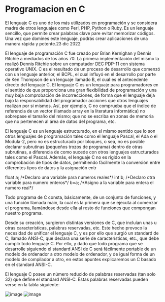 <h1> Programacion en C </h1>

<p>El lenguaje C es uno de los más utilizados en programación y se considera madre de otros lenguajes como Perl, PHP, Python o Ruby. Es un lenguaje sencillo, que permite crear palabras clave pare evitar memorizar códigos. Una vez que domines este lenguaje, podrás crear aplicaciones de una manera rápida y potente.23 dic 2022</p>

<p>El lenguaje de programación C fue creado por Brian Kernighan y Dennis
Ritchie a mediados de los años 70. La primera implementación del mismo la realizó
Dennis Ritchie sobre un computador DEC PDP-11 con sistema operativo UNIX. C es
el resultado de un proceso de desarrollo que comenzó con un lenguaje anterior, el
BCPL, el cual influyó en el desarrollo por parte de Ken Thompson de un lenguaje
llamado B, el cual es el antecedente directo del lenguaje C. El lenguaje C es un
lenguaje para programadores en el sentido de que proporciona una gran flexibilidad de
programación y una muy baja comprobación de incorrecciones, de forma que el
lenguaje deja bajo la responsabilidad del programador acciones que otros lenguajes
realizan por si mismos. Así, por ejemplo, C no comprueba que el índice de referencia
de un vector (llamado array en la literatura informática) no sobrepase el tamaño del
mismo; que no se escriba en zonas de memoria que no pertenecen al área de datos del
programa, etc. </p>

<p>El lenguaje C es un lenguaje estructurado, en el mismo sentido que lo son otros
lenguajes de programación tales como el lenguaje Pascal, el Ada o el Modula-2, pero
no es estructurado por bloques, o sea, no es posible declarar subrutinas (pequeños
trozos de programa) dentro de otras subrutinas, a diferencia de como sucede con otros
lenguajes estructurados tales como el Pascal. Además, el lenguaje C no es rígido en la
comprobación de tipos de datos, permitiendo fácilmente la conversión entre diferentes
tipos de datos y la asignación entr</p>

<p>float a; /*Declaro una variable para numeros reales*/
int b; /*Declaro otra variable para numero enteros*/
b=a; /*Asigno a la variable para entera el numero real*/</p>

<p>Todo programa de C consta, básicamente, de un conjunto de funciones, y una
función llamada main, la cual es la primera que se ejecuta al comenzar el programa,
llamándose desde ella al resto de funciones que compongan nuestro programa.</p>

<p>Desde su creación, surgieron distintas versiones de C, que incluían unas u otras
características, palabras reservadas, etc. Este hecho provoco la necesidad de unificar el
lenguaje C, y es por ello que surgió un standard de C, llamado ANSI-C, que declara
una serie de características, etc., que debe cumplir todo lenguaje C. Por ello, y dado
que todo programa que se desarrolle siguiendo el standard ANSI de C será fácilmente
portable de un modelo de ordenador a otro modelo de ordenador, y de igual forma de
un modelo de compilador a otro, en estos apuntes explicaremos un C basado en el
standard ANSI-C.
</p>

<p>El lenguaje C posee un número reducido de palabras reservadas (tan solo 32)
que define el standard ANSI-C. Estas palabras reservadas pueden verse en la tabla
siguiente:</p>

![image](https://github.com/user-attachments/assets/a87d28bc-6f5e-4e1c-a414-f1f85a622454)
![image](https://github.com/user-attachments/assets/2c3ea3c6-315c-45c8-bb84-f3c1ea30de6f)

